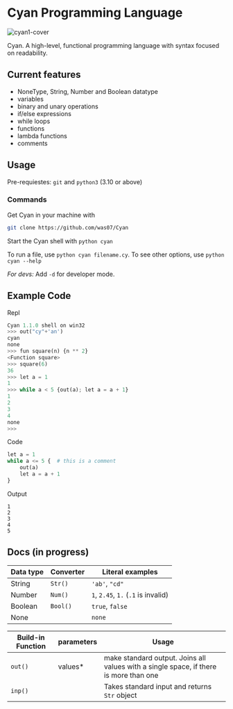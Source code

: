 # Cyan Programming Language
![cyan1-cover](https://user-images.githubusercontent.com/93242673/186955621-f0f9f58d-fdbc-40eb-8e32-ba558f3d2dd4.png)

Cyan. A high-level, functional programming language with syntax focused on readability.

## Current features

- NoneType, String, Number and Boolean datatype
- variables
- binary and unary operations
- if/else expressions
- while loops
- functions
- lambda functions
- comments

## Usage

Pre-requiestes: `git` and `python3` (3.10 or above)

### Commands

Get Cyan in your machine with
```bash
git clone https://github.com/was07/Cyan
```
Start the Cyan shell with `python cyan`

To run a file, use `python cyan filename.cy`. To see other options, use `python cyan --help`

*For devs:* Add `-d` for developer mode.

## Example Code

Repl
```py
Cyan 1.1.0 shell on win32
>>> out("cy"+'an')
cyan
none
>>> fun square(n) {n ** 2}
<Function square>
>>> square(6)
36
>>> let a = 1
1
>>> while a < 5 {out(a); let a = a + 1}
1
2
3
4
none
>>>
```

Code
```py
let a = 1
while a <= 5 {  # this is a comment
    out(a)
    let a = a + 1
}
```
Output
```
1
2
3
4
5
```

## Docs (in progress)

| Data type | Converter   | Literal examples                             |
|-----------|-------------|--------------------------------------|
| String    | `Str()`     | `'ab'`, `"cd"`                       |
| Number    | `Num()`     | `1`, `2.45`, `1.` (`.1` is invalid)  |
| Boolean   | `Bool()`    | `true`, `false`                      |
| None      |             | `none`                               |

| Build-in Function | parameters | Usage                                                                                |
|-------------------|------------|--------------------------------------------------------------------------------------|
| `out()`           | values*    | make standard output. Joins all values with a single space, if there is more than one |
| `inp()`           |            | Takes standard input and returns `Str` object                                        |